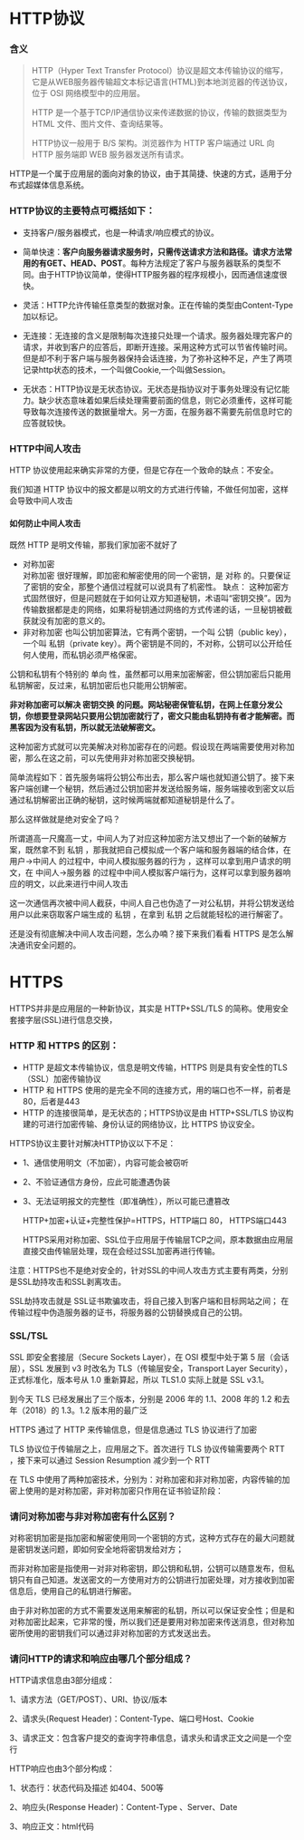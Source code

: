 # HTTP协议

### 含义

> HTTP（Hyper Text Transfer Protocol）协议是超文本传输协议的缩写，它是从WEB服务器传输超文本标记语言(HTML)到本地浏览器的传送协议，位于 OSI 网络模型中的应用层。
>
> HTTP 是一个基于TCP/IP通信协议来传递数据的协议，传输的数据类型为 HTML 文件、图片文件、查询结果等。
> 
> HTTP协议一般用于 B/S 架构。浏览器作为 HTTP 客户端通过 URL 向 HTTP 服务端即 WEB 服务器发送所有请求。

HTTP是一个属于应用层的面向对象的协议，由于其简捷、快速的方式，适用于分布式超媒体信息系统。

### HTTP协议的主要特点可概括如下：

- 支持客户/服务器模式，也是一种请求/响应模式的协议。

- 简单快速：**客户向服务器请求服务时，只需传送请求方法和路径。请求方法常用的有GET、HEAD、POST**。每种方法规定了客户与服务器联系的类型不同。由于HTTP协议简单，使得HTTP服务器的程序规模小，因而通信速度很快。

- 灵活：HTTP允许传输任意类型的数据对象。正在传输的类型由Content-Type加以标记。

- 无连接：无连接的含义是限制每次连接只处理一个请求。服务器处理完客户的请求，并收到客户的应答后，即断开连接。采用这种方式可以节省传输时间。但是却不利于客户端与服务器保持会话连接，为了弥补这种不足，产生了两项记录http状态的技术，一个叫做Cookie,一个叫做Session。

- 无状态：HTTP协议是无状态协议。无状态是指协议对于事务处理没有记忆能力。缺少状态意味着如果后续处理需要前面的信息，则它必须重传，这样可能导致每次连接传送的数据量增大。另一方面，在服务器不需要先前信息时它的应答就较快。

### HTTP中间人攻击

HTTP 协议使用起来确实非常的方便，但是它存在一个致命的缺点：不安全。

我们知道 HTTP 协议中的报文都是以明文的方式进行传输，不做任何加密，这样会导致中间人攻击

#### 如何防止中间人攻击
既然 HTTP 是明文传输，那我们家加密不就好了
- 对称加密  
对称加密 很好理解，即加密和解密使用的同一个密钥，是 对称 的。只要保证了密钥的安全，那整个通信过程就可以说具有了机密性。
缺点： 这种加密方式固然很好，但是问题就在于如何让双方知道秘钥，术语叫“密钥交换”。因为传输数据都是走的网络，如果将秘钥通过网络的方式传递的话，一旦秘钥被截获就没有加密的意义的。
- 非对称加密
也叫公钥加密算法，它有两个密钥，一个叫 公钥（public key），一个叫 私钥（private key）。两个密钥是不同的，不对称，公钥可以公开给任何人使用，而私钥必须严格保密。

公钥和私钥有个特别的 单向 性，虽然都可以用来加密解密，但公钥加密后只能用私钥解密，反过来，私钥加密后也只能用公钥解密。

**非对称加密可以解决 密钥交换 的问题。网站秘密保管私钥，在网上任意分发公钥，你想要登录网站只要用公钥加密就行了，密文只能由私钥持有者才能解密。而黑客因为没有私钥，所以就无法破解密文。**

这种加密方式就可以完美解决对称加密存在的问题。假设现在两端需要使用对称加密，那么在这之前，可以先使用非对称加密交换秘钥。

简单流程如下：首先服务端将公钥公布出去，那么客户端也就知道公钥了。接下来客户端创建一个秘钥，然后通过公钥加密并发送给服务端，服务端接收到密文以后通过私钥解密出正确的秘钥，这时候两端就都知道秘钥是什么了。

那么这样做就是绝对安全了吗？

所谓道高一尺魔高一丈，中间人为了对应这种加密方法又想出了一个新的破解方案，既然拿不到 私钥 ，那我就把自己模拟成一个客户端和服务器端的结合体，在 用户->中间人 的过程中，中间人模拟服务器的行为 ，这样可以拿到用户请求的明文，在 中间人->服务器 的过程中中间人模拟客户端行为，这样可以拿到服务器响应的明文，以此来进行中间人攻击

这一次通信再次被中间人截获，中间人自己也伪造了一对公私钥，并将公钥发送给用户以此来窃取客户端生成的 私钥 ，在拿到 私钥 之后就能轻松的进行解密了。

还是没有彻底解决中间人攻击问题，怎么办喃？接下来我们看看 HTTPS 是怎么解决通讯安全问题的。

# HTTPS

HTTPS并非是应用层的一种新协议，其实是 HTTP+SSL/TLS 的简称。使用安全套接字层(SSL)进行信息交换，

### HTTP 和 HTTPS 的区别：

- HTTP 是超文本传输协议，信息是明文传输，HTTPS 则是具有安全性的TLS（SSL）加密传输协议
- HTTP 和 HTTPS 使用的是完全不同的连接方式，用的端口也不一样，前者是80，后者是443
- HTTP 的连接很简单，是无状态的；HTTPS协议是由 HTTP+SSL/TLS 协议构建的可进行加密传输、身份认证的网络协议，比 HTTPS 协议安全。

HTTPS协议主要针对解决HTTP协议以下不足：

* 1、通信使用明文（不加密），内容可能会被窃听

* 2、不验证通信方身份，应此可能遭遇伪装

* 3、无法证明报文的完整性（即准确性），所以可能已遭篡改

    HTTP+加密+认证+完整性保护=HTTPS，HTTP端口 80， HTTPS端口443

    HTTPS采用对称加密、SSL位于应用层于传输层TCP之间，原本数据由应用层直接交由传输层处理，现在会经过SSL加密再进行传输。

注意：HTTPS也不是绝对安全的，针对SSL的中间人攻击方式主要有两类，分别是SSL劫持攻击和SSL剥离攻击。

SSL劫持攻击就是 SSL证书欺骗攻击，将自己接入到客户端和目标网站之间； 在传输过程中伪造服务器的证书，将服务器的公钥替换成自己的公钥。

### SSL/TSL
SSL 即安全套接层（Secure Sockets Layer），在 OSI 模型中处于第 5 层（会话层），SSL 发展到 v3 时改名为 TLS（传输层安全，Transport Layer Security），正式标准化，版本号从 1.0 重新算起，所以 TLS1.0 实际上就是 SSL v3.1。

到今天 TLS 已经发展出了三个版本，分别是 2006 年的 1.1、2008 年的 1.2 和去年（2018）的 1.3。1.2 版本用的最广泛

HTTPS 通过了 HTTP 来传输信息，但是信息通过 TLS 协议进行了加密

TLS 协议位于传输层之上，应用层之下。首次进行 TLS 协议传输需要两个 RTT ，接下来可以通过 Session Resumption 减少到一个 RTT

在 TLS 中使用了两种加密技术，分别为：对称加密和非对称加密，内容传输的加密上使用的是对称加密，非对称加密只作用在证书验证阶段：

### 请问对称加密与非对称加密有什么区别？

对称密钥加密是指加密和解密使用同一个密钥的方式，这种方式存在的最大问题就是密钥发送问题，即如何安全地将密钥发给对方；

而非对称加密是指使用一对非对称密钥，即公钥和私钥，公钥可以随意发布，但私钥只有自己知道。发送密文的一方使用对方的公钥进行加密处理，对方接收到加密信息后，使用自己的私钥进行解密。

由于非对称加密的方式不需要发送用来解密的私钥，所以可以保证安全性；但是和对称加密比起来，它非常的慢，所以我们还是要用对称加密来传送消息，但对称加密所使用的密钥我们可以通过非对称加密的方式发送出去。

### 请问HTTP的请求和响应由哪几个部分组成？
HTTP请求信息由3部分组成：

1、请求方法（GET/POST）、URI、协议/版本

2、请求头(Request Header)：Content-Type、端口号Host、Cookie

3、请求正文：包含客户提交的查询字符串信息，请求头和请求正文之间是一个空行

HTTP响应也由3个部分构成：

1、状态行：状态代码及描述 如404、500等

2、响应头(Response Header)：Content-Type 、Server、Date

3、响应正文：html代码
